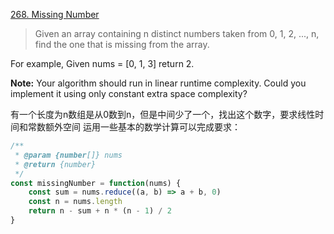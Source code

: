 [268. Missing Number](https://leetcode.com/problems/missing-number/?tab=Description)

>Given an array containing n distinct numbers taken from 0, 1, 2, ..., n, find the one that is missing from the array.
>
For example,
Given nums = [0, 1, 3] return 2.
>
**Note:**
Your algorithm should run in linear runtime complexity. Could you implement it using only constant extra space complexity?

有一个长度为n数组是从0数到n，但是中间少了一个，找出这个数字，要求线性时间和常数额外空间
运用一些基本的数学计算可以完成要求：
```js
/**
 * @param {number[]} nums
 * @return {number}
 */
const missingNumber = function(nums) {
    const sum = nums.reduce((a, b) => a + b, 0)
    const n = nums.length
    return n - sum + n * (n - 1) / 2
}
```

